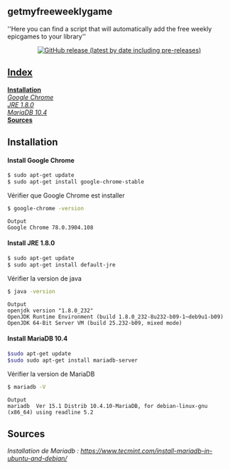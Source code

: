 ## getmyfreeweeklygame
''Here you can find a script that will automatically add the free weekly epicgames to your library''

<p align="center">
<a href=https://github.com/qgeffard/getmyfreeweeklygame/releases><img alt="GitHub release (latest by date including pre-releases)" src="https://img.shields.io/github/v/release/qgeffard/getmyfreeweeklygame?include_prereleases"></p>

## Index
**[Installation](https://github.com/qgeffard/getmyfreeweeklygame/blob/master/README.md#installation)**</br>
_[Google Chrome](https://github.com/qgeffard/getmyfreeweeklygame/blob/master/README.md#install-google-chrome)_</br>
_[JRE 1.8.0](https://github.com/qgeffard/getmyfreeweeklygame/blob/master/README.md#install-jre-180)_</br>
_[MariaDB 10.4](https://github.com/qgeffard/getmyfreeweeklygame/blob/master/README.md#install-mariadb-104)_</br>
**[Sources](https://github.com/qgeffard/getmyfreeweeklygame/blob/master/README.md#sources)**</br>

## Installation
#### Install Google Chrome

```bash
$ sudo apt-get update
$ sudo apt-get install google-chrome-stable
```
Vérifier que Google Chrome est installer
```bash
$ google-chrome -version
```
```
Output
Google Chrome 78.0.3904.108
```
#### Install JRE 1.8.0

```bash
$ sudo apt-get update
$ sudo apt-get install default-jre
```
Vérifier la version de java
```bash
$ java -version
```
```
Output
openjdk version "1.8.0_232"
OpenJDK Runtime Environment (build 1.8.0_232-8u232-b09-1~deb9u1-b09)
OpenJDK 64-Bit Server VM (build 25.232-b09, mixed mode)
```
#### Install MariaDB 10.4

```bash
$sudo apt-get update
$sudo sudo apt-get install mariadb-server
```
Vérifier la version de MariaDB
```bash 
$ mariadb -V
```

```
Output
mariadb  Ver 15.1 Distrib 10.4.10-MariaDB, for debian-linux-gnu (x86_64) using readline 5.2
```

## Sources
*Installation de Mariadb : https://www.tecmint.com/install-mariadb-in-ubuntu-and-debian/*
